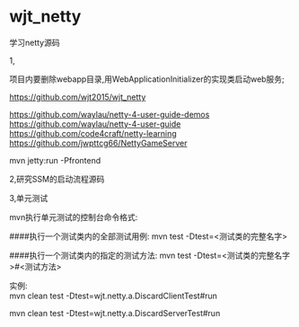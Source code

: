 # wjt_netty
学习netty源码

1,

项目内要删除webapp目录,用WebApplicationInitializer的实现类启动web服务;

https://github.com/wjt2015/wjt_netty

https://github.com/waylau/netty-4-user-guide-demos
https://github.com/waylau/netty-4-user-guide
https://github.com/code4craft/netty-learning
https://github.com/jwpttcg66/NettyGameServer


mvn jetty:run -Pfrontend


2,研究SSM的启动流程源码

3,单元测试  

mvn执行单元测试的控制台命令格式:  

####执行一个测试类内的全部测试用例:
mvn test -Dtest=<测试类的完整名字>

####执行一个测试类内的指定的测试方法:
mvn test -Dtest=<测试类的完整名字>#<测试方法>

实例:   
mvn clean test -Dtest=wjt.netty.a.DiscardClientTest#run 

mvn clean test -Dtest=wjt.netty.a.DiscardServerTest#run 



 





